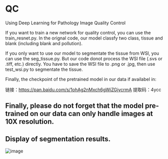 # QC
Using Deep Learning for Pathology Image Quality Control

If you want to train a new network for quality control, you can use the train_resnet.py.
In the orignal code, our model classfy two class, tissue and blank (including blank and pollution).

If you only want to use our model to segmentate the tissue from WSI, you can use the seg_tissue.py. But our code donot process the 
WSI file (.svs or .tiff, etc.) directly. You have to save the WSI file to .png or .jpg, then use test_wsi.py to segmentate the tissue.

Finally, the checkpoint of the pretrained model in our data if availabel in:

链接：https://pan.baidu.com/s/1ohAg2nMxch6gWiZGjycrmA 
提取码：4ycc


## **Finally, please do not forget that the model pre-trained on our data can only handle images at 10X resolution.**


## Display of segmentation results.

![image](https://raw.githubusercontent.com/Bingchao-Zhao/QC/master/A-2.png)
